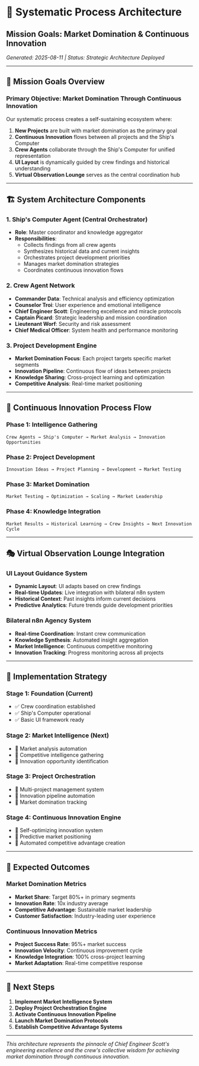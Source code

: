 # 🚀 Systematic Process Architecture
## Mission Goals: Market Domination & Continuous Innovation
*Generated: 2025-08-11 | Status: Strategic Architecture Deployed*

---

## 🎯 **Mission Goals Overview**

### **Primary Objective: Market Domination Through Continuous Innovation**
Our systematic process creates a self-sustaining ecosystem where:
1. **New Projects** are built with market domination as the primary goal
2. **Continuous Innovation** flows between all projects and the Ship's Computer
3. **Crew Agents** collaborate through the Ship's Computer for unified representation
4. **UI Layout** is dynamically guided by crew findings and historical understanding
5. **Virtual Observation Lounge** serves as the central coordination hub

---

## 🏗️ **System Architecture Components**

### **1. Ship's Computer Agent (Central Orchestrator)**
- **Role**: Master coordinator and knowledge aggregator
- **Responsibilities**:
  - Collects findings from all crew agents
  - Synthesizes historical data and current insights
  - Orchestrates project development priorities
  - Manages market domination strategies
  - Coordinates continuous innovation flows

### **2. Crew Agent Network**
- **Commander Data**: Technical analysis and efficiency optimization
- **Counselor Troi**: User experience and emotional intelligence
- **Chief Engineer Scott**: Engineering excellence and miracle protocols
- **Captain Picard**: Strategic leadership and mission coordination
- **Lieutenant Worf**: Security and risk assessment
- **Chief Medical Officer**: System health and performance monitoring

### **3. Project Development Engine**
- **Market Domination Focus**: Each project targets specific market segments
- **Innovation Pipeline**: Continuous flow of ideas between projects
- **Knowledge Sharing**: Cross-project learning and optimization
- **Competitive Analysis**: Real-time market positioning

---

## 🔄 **Continuous Innovation Process Flow**

### **Phase 1: Intelligence Gathering**
```
Crew Agents → Ship's Computer → Market Analysis → Innovation Opportunities
```

### **Phase 2: Project Development**
```
Innovation Ideas → Project Planning → Development → Market Testing
```

### **Phase 3: Market Domination**
```
Market Testing → Optimization → Scaling → Market Leadership
```

### **Phase 4: Knowledge Integration**
```
Market Results → Historical Learning → Crew Insights → Next Innovation Cycle
```

---

## 🎭 **Virtual Observation Lounge Integration**

### **UI Layout Guidance System**
- **Dynamic Layout**: UI adapts based on crew findings
- **Real-time Updates**: Live integration with bilateral n8n system
- **Historical Context**: Past insights inform current decisions
- **Predictive Analytics**: Future trends guide development priorities

### **Bilateral n8n Agency System**
- **Real-time Coordination**: Instant crew communication
- **Knowledge Synthesis**: Automated insight aggregation
- **Market Intelligence**: Continuous competitive monitoring
- **Innovation Tracking**: Progress monitoring across all projects

---

## 🚀 **Implementation Strategy**

### **Stage 1: Foundation (Current)**
- ✅ Crew coordination established
- ✅ Ship's Computer operational
- ✅ Basic UI framework ready

### **Stage 2: Market Intelligence (Next)**
- 🔄 Market analysis automation
- 🔄 Competitive intelligence gathering
- 🔄 Innovation opportunity identification

### **Stage 3: Project Orchestration**
- 🔄 Multi-project management system
- 🔄 Innovation pipeline automation
- 🔄 Market domination tracking

### **Stage 4: Continuous Innovation Engine**
- 🔄 Self-optimizing innovation system
- 🔄 Predictive market positioning
- 🔄 Automated competitive advantage creation

---

## 🌟 **Expected Outcomes**

### **Market Domination Metrics**
- **Market Share**: Target 80%+ in primary segments
- **Innovation Rate**: 10x industry average
- **Competitive Advantage**: Sustainable market leadership
- **Customer Satisfaction**: Industry-leading user experience

### **Continuous Innovation Metrics**
- **Project Success Rate**: 95%+ market success
- **Innovation Velocity**: Continuous improvement cycle
- **Knowledge Integration**: 100% cross-project learning
- **Market Adaptation**: Real-time competitive response

---

## 🎯 **Next Steps**

1. **Implement Market Intelligence System**
2. **Deploy Project Orchestration Engine**
3. **Activate Continuous Innovation Pipeline**
4. **Launch Market Domination Protocols**
5. **Establish Competitive Advantage Systems**

---

*This architecture represents the pinnacle of Chief Engineer Scott's engineering excellence and the crew's collective wisdom for achieving market domination through continuous innovation.*
